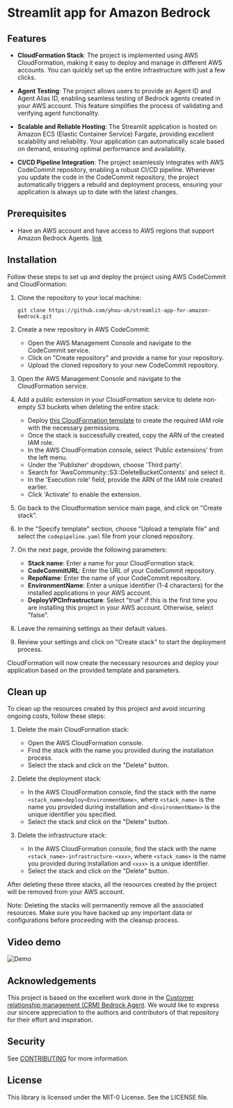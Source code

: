 # Streamlit app for Amazon Bedrock

## Features

- **CloudFormation Stack**: The project is implemented using AWS CloudFormation, making it easy to deploy and manage in different AWS accounts. You can quickly set up the entire infrastructure with just a few clicks.

- **Agent Testing**: The project allows users to provide an Agent ID and Agent Alias ID, enabling seamless testing of Bedrock agents created in your AWS account. This feature simplifies the process of validating and verifying agent functionality.

- **Scalable and Reliable Hosting**: The Streamlit application is hosted on Amazon ECS (Elastic Container Service) Fargate, providing excellent scalability and reliability. Your application can automatically scale based on demand, ensuring optimal performance and availability.

- **CI/CD Pipeline Integration**: The project seamlessly integrates with AWS CodeCommit repository, enabling a robust CI/CD pipeline. Whenever you update the code in the CodeCommit repository, the project automatically triggers a rebuild and deployment process, ensuring your application is always up to date with the latest changes. 

## Prerequisites
- Have an AWS account and have access to AWS regions that support Amazon Bedrock Agents. [link](https://docs.aws.amazon.com/bedrock/latest/userguide/agents-supported.html) 

## Installation 

Follow these steps to set up and deploy the project using AWS CodeCommit and CloudFormation:

1. Clone the repository to your local machine:
   ```
   git clone https://github.com/yhou-uk/streamlit-app-for-amazon-bedrock.git
   ```

2. Create a new repository in AWS CodeCommit:
   - Open the AWS Management Console and navigate to the CodeCommit service.
   - Click on "Create repository" and provide a name for your repository.
   - Upload the cloned repository to your new CodeCommit repository.

3. Open the AWS Management Console and navigate to the CloudFormation service.

4. Add a public extension in your CloudFormation service to delete non-empty S3 buckets when deleting the entire stack: 
   - Deploy [this CloudFormation template](https://github.com/aws-cloudformation/community-registry-extensions/blob/main/resources/S3_DeleteBucketContents/resource-role-prod.yaml) to create the required IAM role with the necessary permissions.
   - Once the stack is successfully created, copy the ARN of the created IAM role.
   - In the AWS CloudFormation console, select 'Public extensions' from the left menu.
   - Under the 'Publisher' dropdown, choose 'Third party'.
   - Search for 'AwsCommunity::S3::DeleteBucketContents' and select it.
   - In the 'Execution role' field, provide the ARN of the IAM role created earlier.
   - Click 'Activate' to enable the extension.

5. Go back to the Cloudformation service main page, and click on "Create stack".

6. In the "Specify template" section, choose "Upload a template file" and select the `codepipeline.yaml` file from your cloned repository.

7. On the next page, provide the following parameters:
   - **Stack name**: Enter a name for your CloudFormation stack.
   - **CodeCommitURL**: Enter the URL of your CodeCommit repository.
   - **RepoName**: Enter the name of your CodeCommit repository.
   - **EnvironmentName**: Enter a unique identifier (1-4 characters) for the installed applications in your AWS account.
   - **DeployVPCInfrastructure**: Select "true" if this is the first time you are installing this project in your AWS account. Otherwise, select "false".

8. Leave the remaining settings as their default values.

9. Review your settings and click on "Create stack" to start the deployment process.

CloudFormation will now create the necessary resources and deploy your application based on the provided template and parameters.


## Clean up 

To clean up the resources created by this project and avoid incurring ongoing costs, follow these steps:

1. Delete the main CloudFormation stack:
   - Open the AWS CloudFormation console.
   - Find the stack with the name you provided during the installation process.
   - Select the stack and click on the "Delete" button.

2. Delete the deployment stack:
   - In the AWS CloudFormation console, find the stack with the name `<stack_name>deploy<EnvironmentName>`, where `<stack_name>` is the name you provided during installation and `<EnvironmentName>` is the unique identifier you specified.
   - Select the stack and click on the "Delete" button.

3. Delete the infrastructure stack:
   - In the AWS CloudFormation console, find the stack with the name `<stack_name>-infrastructure-<xxx>`, where `<stack_name>` is the name you provided during installation and `<xxx>` is a unique identifier.
   - Select the stack and click on the "Delete" button.

After deleting these three stacks, all the resources created by the project will be removed from your AWS account.

Note: Deleting the stacks will permanently remove all the associated resources. Make sure you have backed up any important data or configurations before proceeding with the cleanup process.

## Video demo

![Demo](assets/chatbot-demo.gif)

## Acknowledgements
   This project is based on the excellent work done in the [Customer relationship management (CRM) Bedrock Agent](https://github.com/aws-samples/amazon-bedrock-samples/tree/function_calling/agents/customer-relationship-management-agent). We would like to express our sincere appreciation to the authors and contributors of that repository for their effort and inspiration.

## Security

See [CONTRIBUTING](CONTRIBUTING.md#security-issue-notifications) for more information.

## License

This library is licensed under the MIT-0 License. See the LICENSE file.
